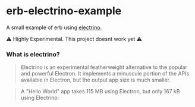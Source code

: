 erb-electrino-example
==================
A small example of erb using [electrino](https://github.com/pojala/electrino).


⚠️ Highly Experimental. This project doesnt work yet ⚠️

### What is electrino?

> Electrino is an experimental featherweight alternative to the popular and powerful Electron. It implements a minuscule portion of the APIs available in Electron, but the output app size is much smaller.

> A "Hello World" app takes 115 MB using Electron, but only 167 kB using Electrino:
